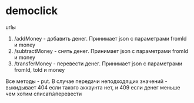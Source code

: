 # democlick

urlы

1. /addMoney - добавить денег. Принимает json с параметрами fromId и money
2. /subtractMoney - снять денег. Принимает json с параметрами fromId и money
3. /transferMoney - перевести денег. Принимает json с параметрами fromId, toId и money

Все методы - put. В случае передачи неподходящих значений - выкидывает 404 если такого аккаунта нет, и 409 если денег меньше чем хотим списать\перевести
